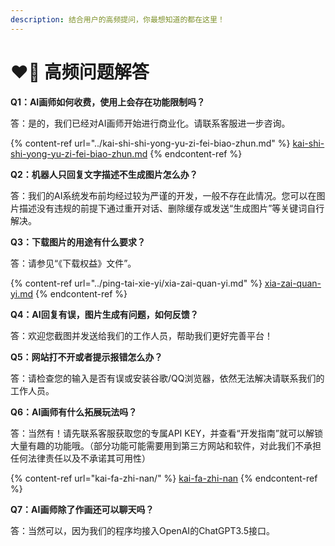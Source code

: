 ```yaml
---
description: 结合用户的高频提问，你最想知道的都在这里！
---
```


# ❤️‍🔥 高频问题解答

**Q1：AI画师如何收费，使用上会存在功能限制吗？**

答：是的，我们已经对AI画师开始进行商业化。请联系客服进一步咨询。

{% content-ref url="../kai-shi-shi-yong-yu-zi-fei-biao-zhun.md" %}
[kai-shi-shi-yong-yu-zi-fei-biao-zhun.md](../kai-shi-shi-yong-yu-zi-fei-biao-zhun.md)
{% endcontent-ref %}

**Q2：机器人只回复文字描述不生成图片怎么办？**

答：我们的AI系统发布前均经过较为严谨的开发，一般不存在此情况。您可以在图片描述没有违规的前提下通过重开对话、删除缓存或发送“生成图片”等关键词自行解决。

**Q3：下载图片的用途有什么要求？**

答：请参见“《下载权益》文件”。

{% content-ref url="../ping-tai-xie-yi/xia-zai-quan-yi.md" %}
[xia-zai-quan-yi.md](../ping-tai-xie-yi/xia-zai-quan-yi.md)
{% endcontent-ref %}

**Q4：AI回复有误，图片生成有问题，如何反馈？**

答：欢迎您截图并发送给我们的工作人员，帮助我们更好完善平台！

**Q5：网站打不开或者提示报错怎么办？**

答：请检查您的输入是否有误或安装谷歌/QQ浏览器，依然无法解决请联系我们的工作人员。

**Q6：AI画师有什么拓展玩法吗？**

答：当然有！请先联系客服获取您的专属API KEY，并查看“开发指南”就可以解锁大量有趣的功能哦。（部分功能可能需要用到第三方网站和软件，对此我们不承担任何法律责任以及不承诺其可用性）

{% content-ref url="kai-fa-zhi-nan/" %}
[kai-fa-zhi-nan](kai-fa-zhi-nan/)
{% endcontent-ref %}

**Q7：AI画师除了作画还可以聊天吗？**

答：当然可以，因为我们的程序均接入OpenAI的ChatGPT3.5接口。
